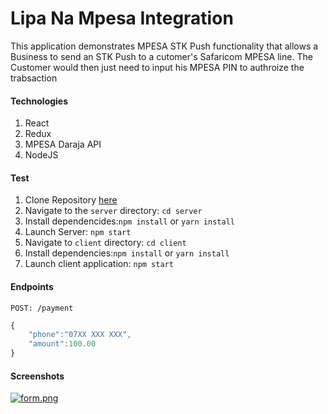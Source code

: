 # Lipa Na Mpesa Integration
This application demonstrates MPESA STK Push functionality that allows a Business to send an STK Push to a cutomer's Safaricom MPESA line. The Customer would then just need to input his MPESA PIN to authroize the trabsaction 
#### Technologies
1. React
2. Redux
3. MPESA Daraja API
4. NodeJS

#### Test
1. Clone Repository [here](https://github.com/ywalakamar/mpesa-web-integration.git)
2. Navigate to the `server` directory: `cd server`
3. Install dependencides:`npm install` or `yarn install`
4. Launch Server: `npm start`
5. Navigate to `client` directory: `cd client`
6. Install dependencies:`npm install` or `yarn install`
7. Launch client application: `npm start`
#### Endpoints
```POST: /payment```
```js
{
    "phone":"07XX XXX XXX", 
    "amount":100.00
}
```
#### Screenshots
[![form.png](https://i.postimg.cc/PqYc5vpm/form.png)](https://postimg.cc/VSs476F6)
